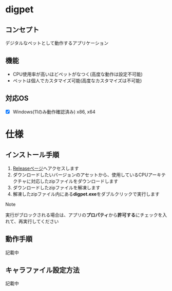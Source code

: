 # digpet
## コンセプト
デジタルなペットとして動作するアプリケーション<br>
## 機能
- CPU使用率が高いほどペットがなつく(高度な動作は設定不可能)<br>
- ペットは個人でカスタマイズ可能(高度なカスタマイズは不可能)<br>
## 対応OS
- [x] Windows(11のみ動作確認済み) x86, x64

# 仕様
## インストール手順
1. [Releaseページ](https://github.com/RFTtama/digpet/releases)へアクセスします
2. ダウンロードしたいバージョンのアセットから、使用しているCPUアーキテクチャに対応したzipファイルをダウンロードします
3. ダウンロードしたzipファイルを解凍します
4. 解凍したzipファイル内にある**digpet.exe**をダブルクリックで実行します
> [!NOTE]
> 実行がブロックされる場合は、アプリの**プロパティ**から**許可する**にチェックを入れて、再実行してください
## 動作手順
記載中
## キャラファイル設定方法
記載中